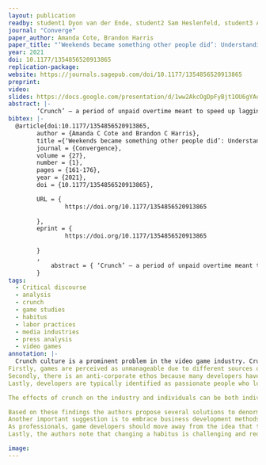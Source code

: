 ```yaml
---
layout: publication
readby: student1 Dyon van der Ende, student2 Sam Heslenfeld, student3 Adriaan Pardoel
journal: "Converge"
paper_author: Amanda Cote, Brandon Harris
paper_title: "‘Weekends became something other people did’: Understanding and intervening in the habitus of video game crunch"
year: 2021
doi: 10.1177/1354856520913865
replication-package: 
website: https://journals.sagepub.com/doi/10.1177/1354856520913865
preprint: 
video: 
slides: https://docs.google.com/presentation/d/1ww2AkcOgDpFyBjt1OU6gYAocjTq1LEK4stHTmB4P9Ps/edit?usp=sharing
abstract: |-
        ‘Crunch’ – a period of unpaid overtime meant to speed up lagging projects – is a common labor practice in the video game industry and persists despite many costs to developers. To understand why, we conducted a critical discourse analysis of Game Developer magazine (2000–2010) to explore how industry members perceive and discuss gamework (1) in a publication for developers, by developers and (2) during the first decade in which serious conversations about labor emerge in the games industry. Our analysis found that many gameworkers treat crunch as ‘inevitable’ due to three specific themes: games as an unmanageable creative industry, an anti-corporate ethos, and a stereotypical developer identity based on passion and perfectionism. These constructions – combined with the industry’s project-based nature and cultures of passion and secrecy – build crunch into the habitus of gamework, helping reproduce exploitative labor practices. However, habitus can and does change over time, providing interested employees, companies, and labor organizers a means to intercede in existing work practices. We suggest a multipronged intervention that could build a healthier, more sustainable habitus of gamework. 
bibtex: |-
  @article{doi:10.1177/1354856520913865,
        author = {Amanda C Cote and Brandon C Harris},
        title ={‘Weekends became something other people did’: Understanding and intervening in the habitus of video game crunch},
        journal = {Convergence},
        volume = {27},
        number = {1},
        pages = {161-176},
        year = {2021},
        doi = {10.1177/1354856520913865},

        URL = { 
                https://doi.org/10.1177/1354856520913865
            
        },
        eprint = { 
                https://doi.org/10.1177/1354856520913865
            
        }
        ,
            abstract = { ‘Crunch’ – a period of unpaid overtime meant to speed up lagging projects – is a common labor practice in the video game industry and persists despite many costs to developers. To understand why, we conducted a critical discourse analysis of Game Developer magazine (2000–2010) to explore how industry members perceive and discuss gamework (1) in a publication for developers, by developers and (2) during the first decade in which serious conversations about labor emerge in the games industry. Our analysis found that many gameworkers treat crunch as ‘inevitable’ due to three specific themes: games as an unmanageable creative industry, an anti-corporate ethos, and a stereotypical developer identity based on passion and perfectionism. These constructions – combined with the industry’s project-based nature and cultures of passion and secrecy – build crunch into the habitus of gamework, helping reproduce exploitative labor practices. However, habitus can and does change over time, providing interested employees, companies, and labor organizers a means to intercede in existing work practices. We suggest a multipronged intervention that could build a healthier, more sustainable habitus of gamework. }
        }
tags:
  - Critical discourse 
  - analysis
  - crunch
  - game studies
  - habitus
  - labor practices 
  - media industries
  - press analysis
  - video games
annotation: |-
  Crunch culture is a prominent problem in the video game industry. Crunch, defined as working unpaid overtime, is a common labor practice in the industry despite many costs to developers. The research presented is based on qualitative analysis of Game Developer issues from 2000-2010. Analysis of these issues shows three main reasons for crunching in the game industry: perception of games as an unmanageable creative endeavor, an overall anti-corporate ethos, and the characteristics and identities of developers.
Firstly, games are perceived as unmanageable due to different sources of uncertainty. The technology is ever-changing which means that developers have to adapt continuously. Moreover, publishers have a large influence on the development process. If their demands change everything has to be done to adapt and avoid losing funding.
Secondly, there is an anti-corporate ethos because many developers have a nostalgic feeling about garage development, making them reluctant to embrace formal business structures. This leads to poor organization and eventually crunching as a solution when things go wrong.
Lastly, developers are typically identified as passionate people who love their work. Therefore, they are expected to go above and beyond all the time. They even show pride in their level of commitment, embracing crunch as a positive thing.

The effects of crunch on the industry and individuals can be both individual and systemic. Exhaustion, stress, mental and physical health issues and a high rate of burnouts are all effects of extended overtime. It is mentioned, for instance, that most developers that are active in game development leave the industry in 3-9 years, stating that they are ‘burned out’ or ‘want a better quality of life’. In addition, many employees in the industry believe that the industry’s working practices are unsustainable.

Based on these findings the authors propose several solutions to denormalize the culture of overwork in the gaming industry. One of these is to simply replace the term crunch with the term unpaid overtime, as this is a better description of the labor.
Another important suggestion is to embrace business development methods like scrum and agile. Various developers have indicated that this has actually helped out with better managing the process. This is part of a larger advice to developers to see themselves as professionals within a professional industry instead of a romanticized version of a garage developer. 
As professionals, game developers should move away from the idea that they are not dedicated enough if they demand better working conditions. But since such a culture is difficult to change by individuals, unionization can help with negotiating this.
Lastly, the authors note that changing a habitus is challenging and requires a multilayered and longitudinal approach to succeed.

image:
---
```


<!--mandatory fields: paper_title, readby, paper_author, journal, year, doi or preprint or arxiv, slides (if you have), abstract, annotation -->
